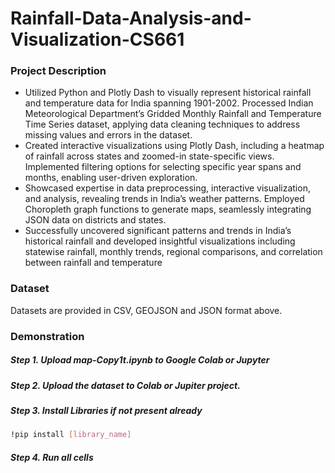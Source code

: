 # Rainfall-Data-Analysis-and-Visualization-CS661

### Project Description
- Utilized Python and Plotly Dash to visually represent historical rainfall and temperature data for India spanning 1901-2002.
Processed Indian Meteorological Department’s Gridded Monthly Rainfall and Temperature Time Series dataset, applying
data cleaning techniques to address missing values and errors in the dataset.
- Created interactive visualizations using Plotly Dash, including a heatmap of rainfall across states and zoomed-in state-specific
views. Implemented filtering options for selecting specific year spans and months, enabling user-driven exploration.
- Showcased expertise in data preprocessing, interactive visualization, and analysis, revealing trends in India’s weather
patterns. Employed Choropleth graph functions to generate maps, seamlessly integrating JSON data on districts and states.
- Successfully uncovered significant patterns and trends in India’s historical rainfall and developed insightful visualizations
including statewise rainfall, monthly trends, regional comparisons, and correlation between rainfall and temperature

### Dataset
Datasets are provided in CSV, GEOJSON and JSON format above.

### Demonstration
##### Step 1. Upload map-Copy1t.ipynb to Google Colab or Jupyter
##### Step 2. Upload the dataset to Colab or Jupiter project.
##### Step 3. Install Libraries if not present already
```sh
!pip install [library_name]
```
##### Step 4. Run all cells
